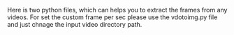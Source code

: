Here is two python files, which can helps you to extract the frames from any videos. For set the custom frame per sec please use the vdotoimg.py file and just chnage the input video directory path. 
